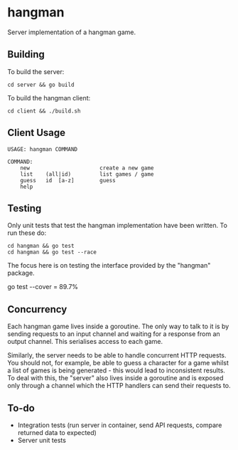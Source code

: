# hangman

Server implementation of a hangman game.

## Building

To build the server:

```
cd server && go build
```

To build the hangman client:

```
cd client && ./build.sh
```

## Client Usage

```
USAGE: hangman COMMAND

COMMAND:
	new                      create a new game
	list    (all|id)         list games / game
	guess   id  [a-z]        guess
	help
```


## Testing

Only unit tests that test the hangman implementation have been written. To run these do:

```
cd hangman && go test
cd hangman && go test --race
```

The focus here is on testing the interface provided by the "hangman" package.

go test --cover = 89.7%

## Concurrency

Each hangman game lives inside a goroutine. The only way to talk to it is by sending requests to an input channel and
waiting for a response from an output channel. This serialises access to each game.

Similarly, the server needs to be able to handle concurrent HTTP requests. You should not, for example,
be able to guess a character for a game whilst a list of games is being generated - this would lead to inconsistent
results. To deal with this, the "server" also lives inside a goroutine and is exposed only through a channel which the
HTTP handlers can send their requests to.

## To-do

* Integration tests (run server in container, send API requests, compare returned data to expected)
* Server unit tests

